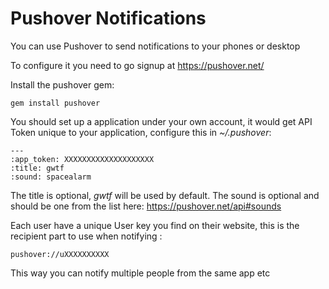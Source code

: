 Pushover Notifications
======================

You can use Pushover to send notifications to your phones or
desktop

To configure it you need to go signup at https://pushover.net/

Install the pushover gem:

    gem install pushover

You should set up a application under your own account, it would
get API Token unique to your application, configure this in
_~/.pushover_:

    ---
    :app_token: XXXXXXXXXXXXXXXXXXXX
    :title: gwtf
    :sound: spacealarm

The title is optional, _gwtf_ will be used by default.
The sound is optional and should be one from the list here: https://pushover.net/api#sounds

Each user have a unique User key you find on their website, this is
the recipient part to use when notifying :

    pushover://uXXXXXXXXXX

This way you can notify multiple people from the same app etc
